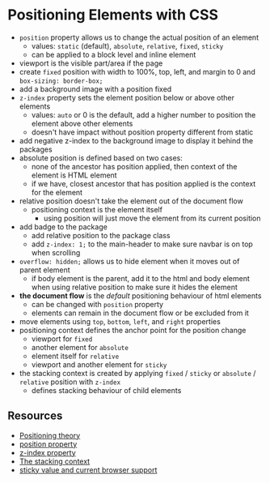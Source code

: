 # Positioning Elements with CSS

- `position` property allows us to change the actual position of an element
  - values: `static` (default), `absolute`, `relative`, `fixed`, `sticky`
  - can be applied to a block level and inline element
- viewport is the visible part/area if the page
- create `fixed` position with width to 100%, top, left, and margin to 0 and `box-sizing: border-box;`
- add a background image with a position fixed
- `z-index` property sets the element position below or above other elements
  - values: `auto` or 0 is the default, add a higher number to position the element above other elements
  - doesn't have impact without position property different from static
- add negative z-index to the background image to display it behind the packages
- absolute position is defined based on two cases:
  - none of the ancestor has position applied, then context of the element is HTML element
  - if we have, closest ancestor that has position applied is the context for the element
- relative position doesn't take the element out of the document flow
  - positioning context is the element itself
    - using position will just move the element from its current position
- add badge to the package
  - add relative position to the package class
  - add `z-index: 1;` to the main-header to make sure navbar is on top when scrolling
- `overflow: hidden;` allows us to hide element when it moves out of parent element
  - if body element is the parent, add it to the html and body element when using relative position to make sure it hides the element
- **the document flow** is the _default_ positioning behaviour of html elements 
  - can be changed with `position` property
  - elements can remain in the document flow or be excluded from it
- move elements using `top`, `bottom`, `left`, and `right` properties
- positioning context defines the anchor point for the position change
  - viewport for `fixed`
  - another element for `absolute`
  - element itself for `relative`
  - viewport and another element for `sticky`
- the stacking context is created by applying `fixed` / `sticky` or `absolute` / `relative` position with `z-index`
  - defines stacking behaviour of child elements

## Resources

- [Positioning theory](https://developer.mozilla.org/en-US/docs/Learn/CSS/CSS_layout/Positioning)
- [position property](https://developer.mozilla.org/en-US/docs/Web/CSS/position)
- [z-index property](https://developer.mozilla.org/en-US/docs/Web/CSS/z-index)
- [The stacking context](https://developer.mozilla.org/en-US/docs/Web/CSS/CSS_Positioning/Understanding_z_index/The_stacking_context)
- [sticky value and current browser support](https://caniuse.com/#search=sticky)
